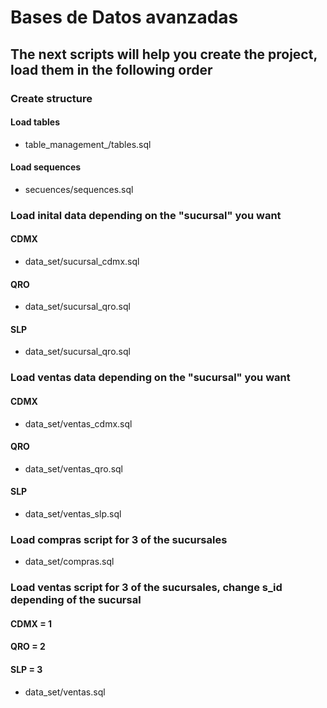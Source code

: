 # Bases de Datos avanzadas

## The next scripts will help you create the project, load them in the following order

### Create structure
#### Load tables
* table_management_/tables.sql

#### Load sequences
* secuences/sequences.sql

### Load inital data depending on the "sucursal" you want
#### CDMX
* data_set/sucursal_cdmx.sql

#### QRO
* data_set/sucursal_qro.sql

#### SLP
* data_set/sucursal_qro.sql

### Load ventas data depending on the "sucursal" you want
#### CDMX
* data_set/ventas_cdmx.sql

#### QRO
* data_set/ventas_qro.sql

#### SLP
* data_set/ventas_slp.sql

### Load compras script for 3 of the sucursales
* data_set/compras.sql

### Load ventas script for 3 of the sucursales, change s_id depending of the sucursal

#### CDMX = 1

#### QRO = 2

#### SLP = 3

* data_set/ventas.sql
